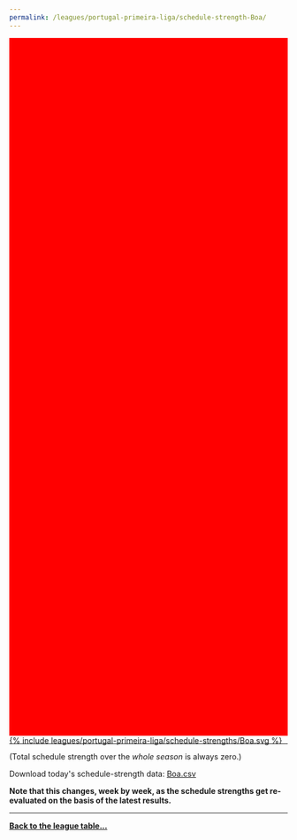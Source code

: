```yaml
---
permalink: /leagues/portugal-primeira-liga/schedule-strength-Boa/
---
```


<style>
.svg-wrap {
    background-color:red;
    height:0;
    padding-top:250%; /* 350px/550px */
    position: relative;
}

svg {
    background-color: white;
    height: 100%;
    display:block;
    width: 100%;
    position: absolute;
    top:0;
    left:0;
}
</style>


<div class="svg-wrap">
{% include leagues/portugal-primeira-liga/schedule-strengths/Boa.svg %}
</div>

-----

(Total schedule strength over the *whole season* is always zero.)


Download today's schedule-strength data: [Boa.csv](/assets/leagues/portugal-primeira-liga/2022/schedule-strengths/Boa.csv)

**Note that this changes, week by week, as the schedule strengths get re-evaluated on the
basis of the latest results.**

-----

[**Back to the league table...**](/leagues/portugal-primeira-liga)


